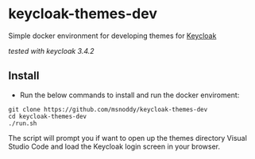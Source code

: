 # keycloak-themes-dev
Simple docker environment for developing themes for [Keycloak](http://www.keycloak.org/)

*tested with keycloak 3.4.2*

## Install

- Run the below commands to install and run the docker enviroment:

```{shell{
git clone https://github.com/msnoddy/keycloak-themes-dev
cd keycloak-themes-dev
./run.sh
```

The script will prompt you if want to open up the themes directory Visual Studio Code and load the Keycloak 
login screen in your browser.
